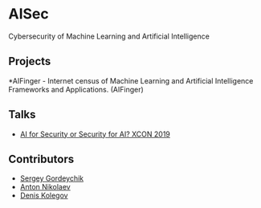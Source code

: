 # AISec

Cybersecurity of Machine Learning and Artificial Intelligence 

## Projects
*AIFinger - Internet census of Machine Learning and Artificial Intelligence Frameworks and Applications. (AIFinger)

## Talks
* [AI for Security or Security for AI? XCON 2019](http://xcon.xfocus.org/#08)


## Contributors
* [Sergey Gordeychik](https://twitter.com/scadasl)
* [Anton Nikolaev](https://github.com/manmolecular)
* [Denis Kolegov](https://twitter.com/dnkolegov)
